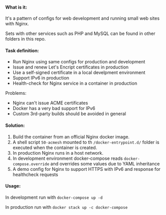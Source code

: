 #### What is it:

It's a pattern of configs for web development and running small web sites with Nginx.

Sets with other services such as PHP and MySQL can be found in other folders in this repo.

#### Task definition:

* Run Nginx using same configs for production and development
* Issue and renew Let's Encript certificates in production
* Use a self-signed certificate in a local develpment environment
* Support IPv6 in production
* Health-check for Nginx service in a container in production

Problems:
* Nginx can't issue ACME certificates
* Docker has a very bad support for IPv6
* Custom 3rd-party builds should be avoided in general

#### Solution:

1. Build the container from an official Nginx docker image.
2. A shell script `50-acmesh` mounted to th `/docker-entrypoint.d/` folder is executed when the container is created.  
3. In production Nginx runs in a host network. 
3. In development environment docker-compose reads `docker-compose.override` and overrides some values due to YAML inheritance
4. A demo config for Nginx to support HTTPS with IPv6 and response for healthcheck requests

#### Usage:

In development run with `docker-compose up -d`

In production run with `docker stack up -c docker-compose`

